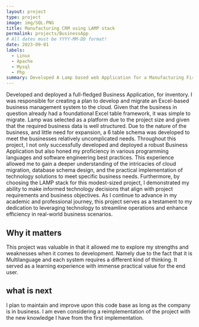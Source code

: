 ```yaml
---
layout: project
type: project
image: img/SQL.PNG
title: Manufacturing CRM using LAMP stack 
permalink: projects/BusinessApp
# All dates must be YYYY-MM-DD format!
date: 2023-09-01
labels:
  - Linux
  - Apache
  - Mysql
  - Php
summary: Developed A Lamp based web Application for a Manufacturing Firm.
---
```

Developed and deployed a full-fledged Business Application, for inventory. I was responsible for creating a plan to develop and migrate an Excel-based business management system to the cloud.
Given that the business in question already had a foundational Excel table framework, it was simple to migrate. Lamp was selected as a platform due to the project size and given that the required business data is well structured.
Due to the nature of the business, and little need for expansion, a 6 table schema was developed to meet the businesses relatively uncomplicated needs.
Throughout this project, I not only successfully developed and deployed a robust Business Application but also honed my proficiency in various programming languages and software engineering best practices. This experience allowed me to gain a deeper understanding of the intricacies of cloud migration, database schema design, and the practical implementation of technology solutions to meet specific business needs.
Furthermore, by choosing the LAMP stack for this modest-sized project, I demonstrated my ability to make informed technology decisions that align with project requirements and business objectives.
As I continue to advance in my academic and professional journey, this project serves as a testament to my dedication to leveraging technology to streamline operations and enhance efficiency in real-world business scenarios.


## Why it matters
This project was valuable in that it allowed me to explore my strengths and weaknesses when it comes to development. Namely due to the fact that it is Multilanguage and each system requires a different kind of thinking. It served as a learning experience with immense practical value for the end user.

## what is next
I plan to maintain and improve upon this code base as long as the company is in business. I am even considering a reimplementation of the project with the new knowledge I have from the first implementation.
